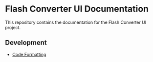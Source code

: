 # Flash Converter UI Documentation

This repository contains the documentation for the Flash Converter UI project.

## Development

- [Code Formatting](dev/code-formatting.md)
